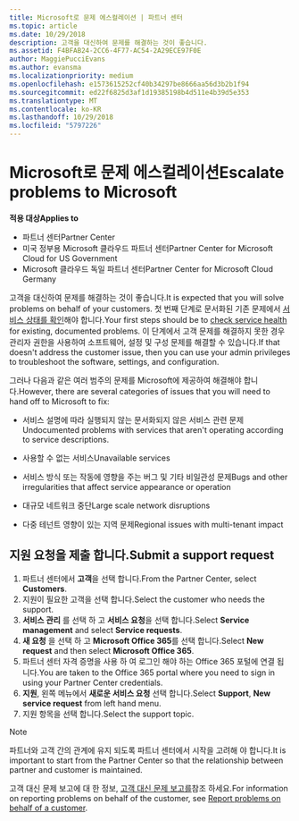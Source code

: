 ```yaml
---
title: Microsoft로 문제 에스컬레이션 | 파트너 센터
ms.topic: article
ms.date: 10/29/2018
description: 고객을 대신하여 문제를 해결하는 것이 좋습니다.
ms.assetid: F4BFAB24-2CC6-4F77-AC54-2A29ECE97F0E
author: MaggiePucciEvans
ms.author: evansma
ms.localizationpriority: medium
ms.openlocfilehash: e1573615252cf40b34297be8666aa56d3b2b1f94
ms.sourcegitcommit: ed22f6825d3af1d19385198b4d511e4b39d5e353
ms.translationtype: MT
ms.contentlocale: ko-KR
ms.lasthandoff: 10/29/2018
ms.locfileid: "5797226"
---
```

# <a name="escalate-problems-to-microsoft"></a><span data-ttu-id="8ad7a-103">Microsoft로 문제 에스컬레이션</span><span class="sxs-lookup"><span data-stu-id="8ad7a-103">Escalate problems to Microsoft</span></span>

**<span data-ttu-id="8ad7a-104">적용 대상</span><span class="sxs-lookup"><span data-stu-id="8ad7a-104">Applies to</span></span>**

-  <span data-ttu-id="8ad7a-105">파트너 센터</span><span class="sxs-lookup"><span data-stu-id="8ad7a-105">Partner Center</span></span>
-  <span data-ttu-id="8ad7a-106">미국 정부용 Microsoft 클라우드 파트너 센터</span><span class="sxs-lookup"><span data-stu-id="8ad7a-106">Partner Center for Microsoft Cloud for US Government</span></span>
-  <span data-ttu-id="8ad7a-107">Microsoft 클라우드 독일 파트너 센터</span><span class="sxs-lookup"><span data-stu-id="8ad7a-107">Partner Center for Microsoft Cloud Germany</span></span>

<span data-ttu-id="8ad7a-108">고객을 대신하여 문제를 해결하는 것이 좋습니다.</span><span class="sxs-lookup"><span data-stu-id="8ad7a-108">It is expected that you will solve problems on behalf of your customers.</span></span> <span data-ttu-id="8ad7a-109">첫 번째 단계로 문서화된 기존 문제에서 [서비스 상태를 확인](check-service-health.md)해야 합니다.</span><span class="sxs-lookup"><span data-stu-id="8ad7a-109">Your first steps should be to [check service health](check-service-health.md) for existing, documented problems.</span></span> <span data-ttu-id="8ad7a-110">이 단계에서 고객 문제를 해결하지 못한 경우 관리자 권한을 사용하여 소프트웨어, 설정 및 구성 문제를 해결할 수 있습니다.</span><span class="sxs-lookup"><span data-stu-id="8ad7a-110">If that doesn't address the customer issue, then you can use your admin privileges to troubleshoot the software, settings, and configuration.</span></span>

<span data-ttu-id="8ad7a-111">그러나 다음과 같은 여러 범주의 문제를 Microsoft에 제공하여 해결해야 합니다.</span><span class="sxs-lookup"><span data-stu-id="8ad7a-111">However, there are several categories of issues that you will need to hand off to Microsoft to fix:</span></span>

-   <span data-ttu-id="8ad7a-112">서비스 설명에 따라 실행되지 않는 문서화되지 않은 서비스 관련 문제</span><span class="sxs-lookup"><span data-stu-id="8ad7a-112">Undocumented problems with services that aren't operating according to service descriptions.</span></span>

-   <span data-ttu-id="8ad7a-113">사용할 수 없는 서비스</span><span class="sxs-lookup"><span data-stu-id="8ad7a-113">Unavailable services</span></span>

-   <span data-ttu-id="8ad7a-114">서비스 방식 또는 작동에 영향을 주는 버그 및 기타 비일관성 문제</span><span class="sxs-lookup"><span data-stu-id="8ad7a-114">Bugs and other irregularities that affect service appearance or operation</span></span>

-   <span data-ttu-id="8ad7a-115">대규모 네트워크 중단</span><span class="sxs-lookup"><span data-stu-id="8ad7a-115">Large scale network disruptions</span></span>

-   <span data-ttu-id="8ad7a-116">다중 테넌트 영향이 있는 지역 문제</span><span class="sxs-lookup"><span data-stu-id="8ad7a-116">Regional issues with multi-tenant impact</span></span>

## <a name="submit-a-support-request"></a><span data-ttu-id="8ad7a-117">지원 요청을 제출 합니다.</span><span class="sxs-lookup"><span data-stu-id="8ad7a-117">Submit a support request</span></span>

1. <span data-ttu-id="8ad7a-118">파트너 센터에서 **고객**을 선택 합니다.</span><span class="sxs-lookup"><span data-stu-id="8ad7a-118">From the Partner Center, select **Customers**.</span></span>
2. <span data-ttu-id="8ad7a-119">지원이 필요한 고객을 선택 합니다.</span><span class="sxs-lookup"><span data-stu-id="8ad7a-119">Select the customer who needs the support.</span></span>
3. <span data-ttu-id="8ad7a-120">**서비스 관리** 를 선택 하 고 **서비스 요청**을 선택 합니다.</span><span class="sxs-lookup"><span data-stu-id="8ad7a-120">Select **Service management** and select **Service requests**.</span></span>
4. <span data-ttu-id="8ad7a-121">**새 요청** 을 선택 하 고 **Microsoft Office 365**를 선택 합니다.</span><span class="sxs-lookup"><span data-stu-id="8ad7a-121">Select **New request** and then select **Microsoft Office 365**.</span></span>
5. <span data-ttu-id="8ad7a-122">파트너 센터 자격 증명을 사용 하 여 로그인 해야 하는 Office 365 포털에 연결 됩니다.</span><span class="sxs-lookup"><span data-stu-id="8ad7a-122">You are taken to the Office 365 portal where you need to sign in using your Partner Center credentials.</span></span>
6. <span data-ttu-id="8ad7a-123">**지원**, 왼쪽 메뉴에서 **새로운 서비스 요청** 선택 합니다.</span><span class="sxs-lookup"><span data-stu-id="8ad7a-123">Select **Support**, **New service request** from left hand menu.</span></span>
7. <span data-ttu-id="8ad7a-124">지원 항목을 선택 합니다.</span><span class="sxs-lookup"><span data-stu-id="8ad7a-124">Select the support topic.</span></span>

>[!NOTE]
><span data-ttu-id="8ad7a-125">파트너와 고객 간의 관계에 유지 되도록 파트너 센터에서 시작을 고려해 야 합니다.</span><span class="sxs-lookup"><span data-stu-id="8ad7a-125">It is important to start from the Partner Center so that the relationship between partner and customer is maintained.</span></span> 


<span data-ttu-id="8ad7a-126">고객 대신 문제 보고에 대 한 정보, [고객 대신 문제 보고를](report-problems-on-behalf-of-a-customer.md)참조 하세요.</span><span class="sxs-lookup"><span data-stu-id="8ad7a-126">For information on reporting problems on behalf of the customer, see [Report problems on behalf of a customer](report-problems-on-behalf-of-a-customer.md).</span></span>

 

 



